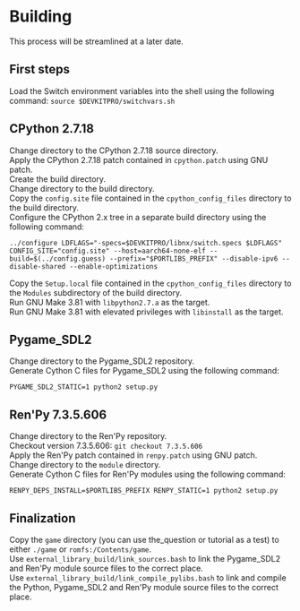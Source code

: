 # Building
This process will be streamlined at a later date.  
## First steps
Load the Switch environment variables into the shell using the following command: `source $DEVKITPRO/switchvars.sh`  
## CPython 2.7.18
Change directory to the CPython 2.7.18 source directory.  
Apply the CPython 2.7.18 patch contained in `cpython.patch` using GNU patch.  
Create the build directory.  
Change directory to the build directory.  
Copy the `config.site` file contained in the `cpython_config_files` directory to the build directory.  
Configure the CPython 2.x tree in a separate build directory using the following command:  
```
../configure LDFLAGS="-specs=$DEVKITPRO/libnx/switch.specs $LDFLAGS" CONFIG_SITE="config.site" --host=aarch64-none-elf --build=$(../config.guess) --prefix="$PORTLIBS_PREFIX" --disable-ipv6 --disable-shared --enable-optimizations
```  
Copy the `Setup.local` file contained in the `cpython_config_files` directory to the `Modules` subdirectory of the build directory.  
Run GNU Make 3.81 with `libpython2.7.a` as the target.  
Run GNU Make 3.81 with elevated privileges with `libinstall` as the target.  
## Pygame_SDL2
Change directory to the Pygame_SDL2 repository.  
Generate Cython C files for Pygame_SDL2 using the following command:  
```
PYGAME_SDL2_STATIC=1 python2 setup.py
```  
## Ren'Py 7.3.5.606
Change directory to the Ren'Py repository.  
Checkout version 7.3.5.606: `git checkout 7.3.5.606`  
Apply the Ren'Py patch contained in `renpy.patch` using GNU patch.  
Change directory to the `module` directory.  
Generate Cython C files for Ren'Py modules using the following command:  
```
RENPY_DEPS_INSTALL=$PORTLIBS_PREFIX RENPY_STATIC=1 python2 setup.py
```  
## Finalization
Copy the `game` directory (you can use the_question or tutorial as a test) to either `./game` or `romfs:/Contents/game`.  
Use `external_library_build/link_sources.bash` to link the Pygame_SDL2 and Ren'Py module source files to the correct place.  
Use `external_library_build/link_compile_pylibs.bash` to link and compile the Python, Pygame_SDL2 and Ren'Py module source files to the correct place.  
